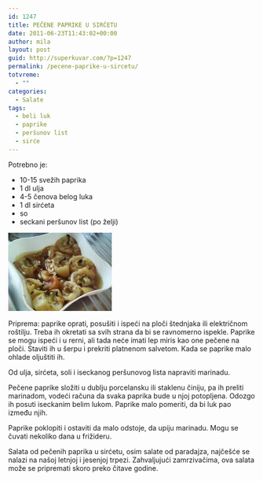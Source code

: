 ```yaml
---
id: 1247
title: PEČENE PAPRIKE U SIRĆETU
date: 2011-06-23T11:43:02+00:00
author: mila
layout: post
guid: http://superkuvar.com/?p=1247
permalink: /pecene-paprike-u-sircetu/
totvreme:
  - ""
categories:
  - Salate
tags:
  - beli luk
  - paprike
  - peršunov list
  - sirće
---
```

Potrebno je:

  * 10-15 svežih paprika
  * 1 dl ulja
  * 4-5 čenova belog luka
  * 1 dl sirćeta
  * so
  * seckani peršunov list (po želji)

<img class="alignnone size-full wp-image-1248" title="paprikeusircetu" src="/wp-content/uploads/2011/06/paprikeusircetu-e1308829361388.jpg" alt="" width="211" height="159" /> 

Priprema: paprike oprati, posušiti i ispeći na ploči štednjaka ili električnom roštilju. Treba ih okretati sa svih strana da bi se ravnomerno ispekle. Paprike se mogu ispeći i u rerni, ali tada neće imati lep miris kao one pečene na ploči. Staviti ih u šerpu i prekriti platnenom salvetom. Kada se paprike malo ohlade oljuštiti ih.

Od ulja, sirćeta, soli i iseckanog peršunovog lista napraviti marinadu.

Pečene paprike složiti u dublju porcelansku ili staklenu činiju, pa ih preliti marinadom, vodeći računa da svaka paprika bude u njoj potopljena. Odozgo ih posuti iseckanim belim lukom. Paprike malo pomeriti, da bi luk pao između njih.

Paprike poklopiti i ostaviti da malo odstoje, da upiju marinadu. Mogu se čuvati nekoliko dana u frižideru.

Salata od pečenih paprika u sirćetu, osim salate od paradajza, najčešće se nalazi na našoj letnjoj i jesenjoj trpezi. Zahvaljujući zamrzivačima, ova salata može se pripremati skoro preko čitave godine.

&nbsp;